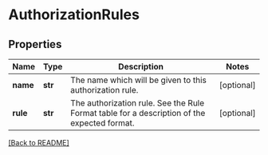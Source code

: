 # AuthorizationRules


## Properties

Name | Type | Description | Notes
------------ | ------------- | ------------- | -------------
**name** | **str** | The name which will be given to this authorization rule.  | [optional] 
**rule** | **str** | The authorization rule. See the Rule Format table for a description of the expected format.   | [optional] 

[[Back to README]](../README.md)



